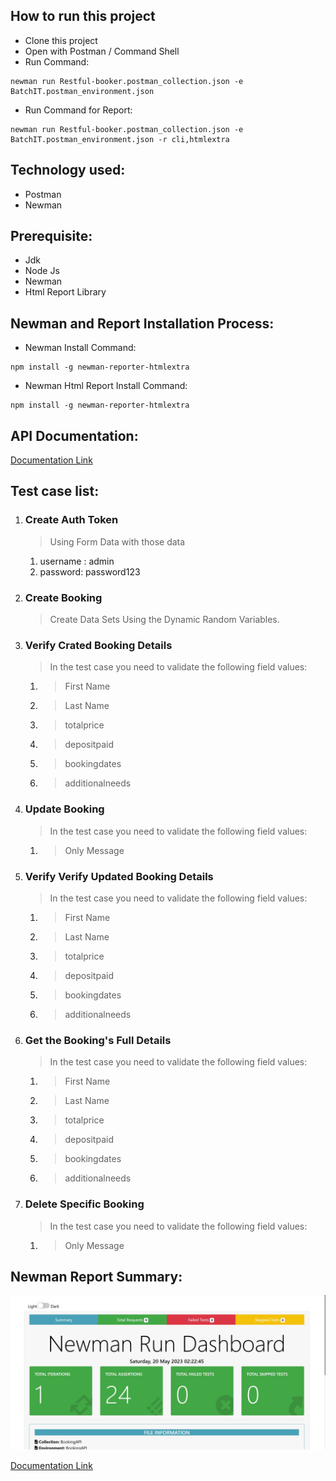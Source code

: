 ## How to run this project
- Clone this project
- Open with Postman / Command Shell
- Run Command:  
```console 
newman run Restful-booker.postman_collection.json -e BatchIT.postman_environment.json
```
- Run Command for Report: 
```console 
newman run Restful-booker.postman_collection.json -e BatchIT.postman_environment.json -r cli,htmlextra
```

## Technology used:
- Postman
- Newman

## Prerequisite:
- Jdk
- Node Js
- Newman
- Html Report Library

## Newman and Report Installation Process:
- Newman Install Command:
```console
npm install -g newman-reporter-htmlextra
```
- Newman Html Report Install Command:
```console
npm install -g newman-reporter-htmlextra
```

## API Documentation:
<a href="https://documenter.getpostman.com/view/26933640/2s93m1a4tK" target="_blank">Documentation Link</a>

## Test case list:
1. ### Create Auth Token
	> Using Form Data with those data
	1. username : admin
	2. password: password123
	
1. ### Create Booking
	> Create Data Sets Using the Dynamic Random Variables.

2. ### Verify Crated Booking Details
	> In the test case you need to validate the following field values:
 	1. > First Name
 	2. > Last Name
 	3. > totalprice
	4. > depositpaid
	5. > bookingdates
	6. > additionalneeds

3. ### Update Booking
	> In the test case you need to validate the following field values:
 	1. > Only Message
4. ### Verify Verify Updated Booking Details
	> In the test case you need to validate the following field values:
	1. > First Name
 	2. > Last Name
 	3. > totalprice
	4. > depositpaid
	5. > bookingdates
	6. > additionalneeds

5. ### Get the Booking's Full Details
	> In the test case you need to validate the following field values:
	1. > First Name
 	2. > Last Name
 	3. > totalprice
	4. > depositpaid
	5. > bookingdates
	6. > additionalneeds

6. ### Delete Specific Booking
	> In the test case you need to validate the following field values:
	1. > Only Message

## Newman Report Summary:
   ![](ReportImage/Newman.jpg)

<a href="https://documenter.getpostman.com/view/26933640/2s93m1a4tK" target="_blank">Documentation Link</a>


